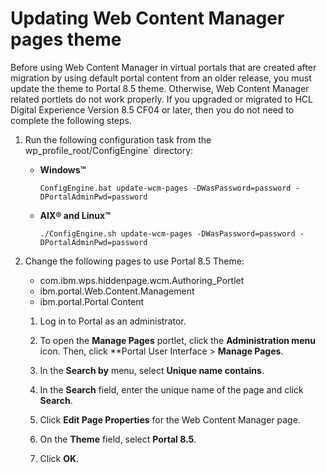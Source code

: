 # Updating Web Content Manager pages theme

Before using Web Content Manager in virtual portals that are created after migration by using default portal content from an older release, you must update the theme to Portal 8.5 theme. Otherwise, Web Content Manager related portlets do not work properly. If you upgraded or migrated to HCL Digital Experience Version 8.5 CF04 or later, then you do not need to complete the following steps.

1.  Run the following configuration task from the wp_profile_root/ConfigEngine` directory:

    -   **Windows™**

        `ConfigEngine.bat update-wcm-pages -DWasPassword=password -DPortalAdminPwd=password`

    -   **AIX® and Linux™**

        `./ConfigEngine.sh update-wcm-pages -DWasPassword=password -DPortalAdminPwd=password`

2.  Change the following pages to use Portal 8.5 Theme:

    -   ﻿com.ibm.wps.hiddenpage.wcm.Authoring_Portlet
    -   ﻿ibm.portal.Web.Content.Management
    -   ﻿ibm.portal.Portal Content
    1.  Log in to Portal as an administrator.

    2.  To open the **Manage Pages** portlet, click the **Administration menu** icon. Then, click **Portal User Interface > **Manage Pages**.

    3.  In the **Search by** menu, select **Unique name contains**.

    4.  In the **Search** field, enter the unique name of the page and click **Search**.

    5.  Click **Edit Page Properties** for the Web Content Manager page.

    6.  On the **Theme** field, select **Portal 8.5**.

    7.  Click **OK**.



